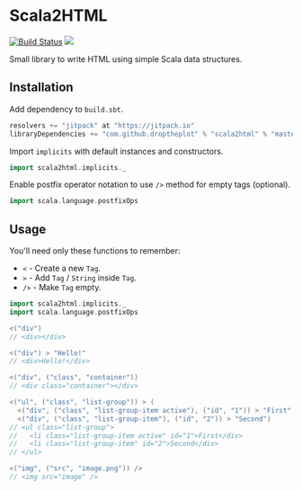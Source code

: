 # Scala2HTML

[![Build Status](https://travis-ci.com/droptheplot/scala2html.svg?branch=master)](https://travis-ci.com/droptheplot/scala2html)
[![](https://jitpack.io/v/droptheplot/scala2html.svg)](https://jitpack.io/#droptheplot/scala2html)

Small library to write HTML using simple Scala data structures.

## Installation

Add dependency to `build.sbt`.

```scala
resolvers += "jitpack" at "https://jitpack.io"
libraryDependencies += "com.github.droptheplot" % "scala2html" % "master-SNAPSHOT"
```

Import `implicits` with default instances and constructors.
```scala
import scala2html.implicits._
```

Enable postfix operator notation to use `/>` method for empty tags (optional).
```scala
import scala.language.postfixOps
```

## Usage

You'll need only these functions to remember:
* `<` - Create a new `Tag`.
* `>` - Add `Tag` / `String` inside `Tag`.
* `/>` - Make `Tag` empty.

```scala
import scala2html.implicits._
import scala.language.postfixOps

<("div")
// <div></div>

<("div") > "Hello!"
// <div>Hello!</div>

<("div", ("class", "container"))
// <div class="container"></div>

<("ul", ("class", "list-group")) > (
  <("div", ("class", "list-group-item active"), ("id", "1")) > "First",
  <("div", ("class", "list-group-item"), ("id", "2")) > "Second")
// <ul class="list-group">
//   <li class="list-group-item active" id="1">First</div>
//   <li class="list-group-item" id="2">Second</div>
// </ul>

<("img", ("src", "image.png")) />
// <img src="image" />

